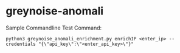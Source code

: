 # greynoise-anomali

Sample Commandline Test Command:

`python3 greynoise_anomali_enrichment.py enrichIP <enter_ip> --credentials "{\"api_key\":\"<enter_api_key>\"}"`
